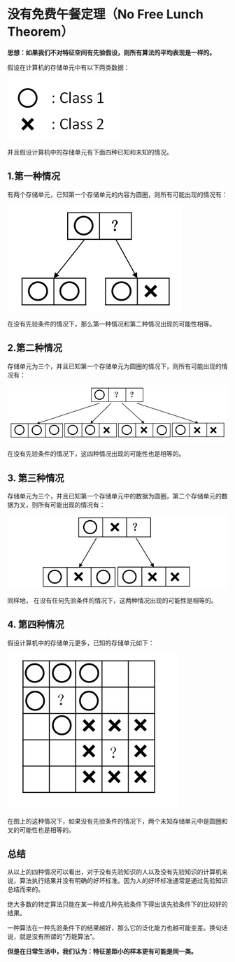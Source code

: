 # 没有免费午餐定理（No Free Lunch Theorem）

**思想：如果我们不对特征空间有先验假设，则所有算法的平均表现是一样的。**

假设在计算机的存储单元中有以下两类数据：

![](images/Snipaste_2021-08-30_21-39-24.png)

并且假设计算机中的存储单元有下面四种已知和未知的情况。

## 1.第一种情况
有两个存储单元，已知第一个存储单元的内容为圆圈，则所有可能出现的情况有：

![](images/Snipaste_2021-08-30_21-39-47.png)

在没有先验条件的情况下，那么第一种情况和第二种情况出现的可能性相等。

## 2.第二种情况
存储单元为三个，并且已知第一个存储单元为圆圈的情况下，则所有可能出现的情况有：

![](images/Snipaste_2021-08-30_22-26-24.png)

在没有先验条件的情况下，这四种情况出现的可能性也是相等的。

## 3. 第三种情况
存储单元为三个，并且已知第一个存储单元中的数据为圆圈，第二个存储单元的数据为叉，则所有可能出现的情况有：

![](images/Snipaste_2021-08-30_22-35-10.png)

同样地， 在没有任何先验条件的情况下，这两种情况出现的可能性是相等的。

## 4. 第四种情况
假设计算机中的存储单元更多，已知的存储单元如下：

![](images/Snipaste_2021-08-30_22-52-58.png)

在图上的这种情况下，如果没有先验条件的情况下，两个未知存储单元中是圆圈和叉的可能性也是相等的。

## 总结
从以上的四种情况可以看出，对于没有先验知识的人以及没有先验知识的计算机来说，算法执行结果并没有明确的好坏标准。因为人的好坏标准通常是通过先验知识总结而来的。

绝大多数的特定算法只能在某一种或几种先验条件下得出该先验条件下的比较好的结果。

一种算法在一种先验条件下的结果越好，那么它的泛化能力也越可能变差。换句话说，就是没有所谓的“万能算法”。

**但是在日常生活中，我们认为：特征差距小的样本更有可能是同一类。**

